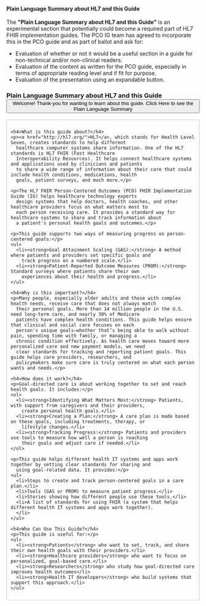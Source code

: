 <div class="note-to-balloters">
  <h4 id="plain-language-summary">Plain Language Summary about HL7 and this Guide<a class="anchorjs-link "
      href="#plain-language-summary" aria-label="Anchor" data-anchorjs-icon=""
      style="font: 1em / 1 anchorjs-icons; padding-left: 0.375em;"></a></h4>
  <p>The <strong>"Plain Language Summary about HL7 and this Guide"</strong> is an experimental section that potentially
    could become a required part of HL7 FHIR implementation guides. The PCO IG team has agreed to incorporate this in
    the PCO guide and as part of ballot and ask for:</p>
  <ul>
    <li>Evaluation of whether or not it would be a useful section in a guide for non-technical and/or non-clinical
      readers.</li>
    <li>Evaluation of the content as written for the PCO guide, especially in terms of appropriate reading level and if
      fit for purpose.</li>
    <li>Evaluation of the presentation using an expandable button.</li>
  </ul>
</div>

<div style="width: 100%;">
  <h3 id="plain-language-summary-about-hl7-and-this-guide">Plain Language Summary about HL7 and this Guide<a
      class="anchorjs-link " href="#plain-language-summary-about-hl7-and-this-guide" aria-label="Anchor"
      data-anchorjs-icon="" style="font: 1em / 1 anchorjs-icons; padding-left: 0.375em;"></a>
    <button class="btn btn-info btn-lg collapsed" type="button"
      title="Click to Open or Close the Plain Language Summary" data-toggle="collapse" data-target="#plain-lang-summary"
      aria-expanded="false" aria-controls="collapseExample">
      Welcome! Thank-you for wanting to learn about this guide. Click Here to see the Plain Language Summary
    </button>
  </h3>
</div>

<div class="collapse" id="plain-lang-summary" aria-expanded="false" style="height: 0px;">
  <div class="card card-body" style="border:1px solid;border-color:#cccccc;padding:10px">

    <h4>What is this guide about?</h4>
    <p><a href="http://hl7.org/">HL7</a>, which stands for Health Level Seven, creates standards to help different
      healthcare computer systems share information. One of the HL7 standards is HL7 FHIR (Fast Healthcare
      Interoperability Resources). It helps connect healthcare systems and applications used by clinicians and patients
      to share a wide range of information about their care that could include health conditions, medications, health
      goals, patient surveys, and much more.</p>

    <p>The HL7 FHIR Person-Centered Outcomes (PCO) FHIR Implementation Guide (IG) helps healthcare technology experts
      design systems that help doctors, health coaches, and other healthcare providers focus on what matters most to
      each person receiving care. It provides a standard way for healthcare systems to share and track information about
      a patient's personal health goals and outcomes.</p>

    <p>This guide supports two ways of measuring progress on person-centered goals:</p>
    <ul>
      <li><strong>Goal Attainment Scaling (GAS):</strong> A method where patients and providers set specific goals and
        track progress on a numbered scale.</li>
      <li><strong>Patient-Reported Outcome Measures (PROM):</strong> Standard surveys where patients share their own
        experiences about their health and progress.</li>
    </ul>

    <h4>Why is this important?</h4>
    <p>Many people, especially older adults and those with complex health needs, receive care that does not always match
      their personal goals. More than 14 million people in the U.S. need long-term care, and nearly 30% of Medicare
      patients have complex health conditions. This guide helps ensure that clinical and social care focuses on each
      person's unique goals—whether that’s being able to walk without pain, spending time with family, or managing a
      chronic condition effectively. As health care moves toward more personalized care and new payment models, we need
      clear standards for tracking and reporting patient goals. This guide helps care providers, researchers, and
      policymakers make sure care is truly centered on what each person wants and needs.</p>

    <h4>How does it work?</h4>
    <p>Goal-directed care is about working together to set and reach health goals. It includes:</p>
    <ol>
      <li><strong>Identifying What Matters Most:</strong> Patients, with support from caregivers and their providers,
        create personal health goals.</li>
      <li><strong>Creating a Plan:</strong> A care plan is made based on these goals, including treatments, therapy, or
        lifestyle changes.</li>
      <li><strong>Tracking Progress:</strong> Patients and providers use tools to measure how well a person is reaching
        their goals and adjust care if needed.</li>
    </ol>

    <p>This guide helps different health IT systems and apps work together by setting clear standards for sharing and
      using goal-related data. It provides:</p>
    <ul>
      <li>Steps to create and track person-centered goals in a care plan.</li>
      <li>Tools (GAS or PROM) to measure patient progress.</li>
      <li>Stories showing how different people use these tools.</li>
      <li>A list of standards for using FHIR (a system that helps different health IT systems and apps work together).
      </li>
    </ul>

    <h4>Who Can Use This Guide?</h4>
    <p>This guide is useful for:</p>
    <ul>
      <li><strong>Patients</strong> who want to set, track, and share their own health goals with their providers.</li>
      <li><strong>Healthcare providers</strong> who want to focus on personalized, goal-based care.</li>
      <li><strong>Researchers</strong> who study how goal-directed care improves health outcomes</li>
      <li><strong>Health IT developers</strong> who build systems that support this approach.</li>
    </ul>

  </div>
</div>